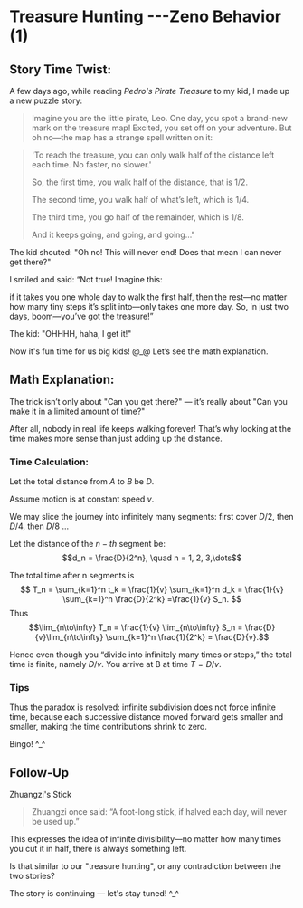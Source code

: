 # Treasure Hunting ---Zeno Behavior (1)


## Story Time Twist:

A few days ago, while reading _Pedro's Pirate Treasure_ to my kid, I made up a new puzzle story:

> Imagine you are the little pirate, Leo.
> One day, you spot a brand-new mark on the treasure map!
> Excited, you set off on your adventure.
> But oh no—the map has a strange spell written on it:

<!--more-->

> 'To reach the treasure, you can only walk half of the distance left each time.
> No faster, no slower.'
> 
> So, the first time, you walk half of the distance, that is $1/2$. 
> 
> The second time, you walk half of what’s left, which is $1/4$. 
> 
> The third time, you go half of the remainder, which is $1/8$.
> 
> And it keeps going, and going, and going..."

The kid shouted:
"Oh no! This will never end! Does that mean I can never get there?"

I smiled and said:
“Not true! Imagine this: 

if it takes you one whole day to walk the first half, then the rest—no matter how many tiny steps it’s split into—only takes one more day. So, in just two days, boom—you’ve got the treasure!”

The kid: "OHHHH, haha, I get it!"

Now it's fun time for us  big kids! @_@ Let’s see the math explanation.

## Math Explanation:

The trick isn’t only about "Can you get there?" — it’s really about "Can you make it in a limited amount of time?"

After all, nobody in real life keeps walking forever!
That’s why looking at the time makes more sense than just adding up the distance.

### Time Calculation:

Let the total distance from $A$ to $B$ be $D$.

Assume motion is at constant speed $v$.

We may slice the journey into infinitely many segments: first cover $D/2$, then $D/4$, then $D/8$ ...

Let the distance of the $n-th$ segment be: 
$$d_n = \frac{D}{2^n}, \quad n = 1, 2, 3,\dots$$

The total time after n segments is 
 $$ T_n = \sum_{k=1}^n t_k = \frac{1}{v} \sum_{k=1}^n d_k = \frac{1}{v} \sum_{k=1}^n  \frac{D}{2^k} =\frac{1}{v} S_n. $$
 Thus
$$\lim_{n\to\infty} T_n = \frac{1}{v} \lim_{n\to\infty} S_n =  \frac{D}{v}\lim_{n\to\infty}  \sum_{k=1}^n \frac{1}{2^k} = \frac{D}{v}.$$

Hence even though you “divide into infinitely many times or steps,” the total time is finite, namely $D/v$. You arrive at B at time $T = D/v$. 

### Tips
Thus the paradox is resolved: infinite subdivision does not force infinite time, because each successive distance moved forward gets smaller and smaller, making the time contributions shrink to zero.

Bingo! ^_^

## Follow-Up  

Zhuangzi's Stick

> Zhuangzi once said: “A foot-long stick, if halved each day, will never be used up.”

This expresses the idea of infinite divisibility—no matter how many times you cut it in half, there is always something left.

Is that similar to our "treasure hunting", or any contradiction between the two stories?

The story is continuing — let's stay tuned! ^_^

